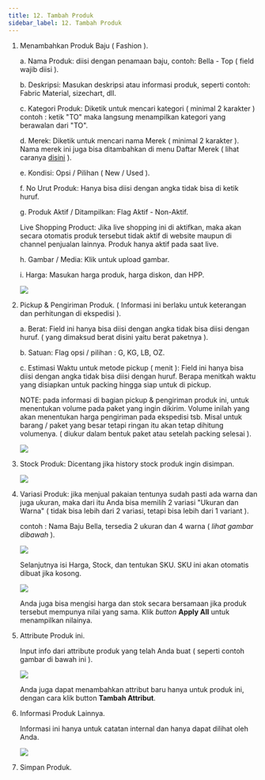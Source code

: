 ```yaml
---
title: 12. Tambah Produk
sidebar_label: 12. Tambah Produk
---
```

1. Menambahkan Produk Baju ( Fashion ).

   a. N﻿ama Produk: diisi dengan penamaan baju, contoh: Bella - Top ( field wajib diisi ).

   b. D﻿eskripsi: Masukan deskripsi atau informasi produk, seperti contoh: Fabric Material, sizechart, dll. 

   c. K﻿ategori Produk: Diketik untuk mencari kategori ( minimal 2 karakter ) contoh : ketik "TO" maka langsung menampilkan kategori yang berawalan dari "TO".

   d﻿. Merek: Diketik untuk mencari nama Merek ( minimal 2 karakter ). Nama merek ini juga bisa ditambahkan di menu Daftar Merek ( lihat caranya [disini](https://onee.netlify.app/dashboard/cara-menambahkan-daftar-merek) ).

   e. K﻿ondisi: Opsi / Pilihan ( New / Used ).

   f. N﻿o Urut Produk: Hanya bisa diisi dengan angka tidak bisa di ketik huruf.

   g. P﻿roduk Aktif / Ditampilkan: Flag Aktif - Non-Aktif.

      L﻿ive Shopping Product: Jika live shopping ini di aktifkan, maka akan secara otomatis produk tersebut tidak aktif di website maupun di channel penjualan lainnya. Produk hanya aktif pada saat live.

   h﻿. Gambar / Media: Klik untuk upload gambar.

   i﻿. Harga: Masukan harga produk, harga diskon, dan HPP.

   ![](/img/12.-tambah-produk-input-nama.png)
2. P﻿ickup & Pengiriman Produk. ( Informasi ini berlaku untuk keterangan dan perhitungan di ekspedisi ). 

   a﻿. Berat: Field ini hanya bisa diisi dengan angka tidak bisa diisi dengan huruf. ( yang dimaksud berat disini yaitu berat paketnya ). 

   b﻿. Satuan: Flag opsi / pilihan : G, KG, LB, OZ.

   c﻿. Estimasi Waktu untuk metode pickup ( menit ): Field ini hanya bisa diisi dengan angka tidak bisa diisi dengan huruf. Berapa menitkah waktu yang disiapkan untuk packing hingga siap untuk di pickup. 

   N﻿OTE: pada informasi di bagian pickup & pengiriman produk ini, untuk menentukan volume pada paket yang ingin dikirim. Volume inilah yang akan menentukan harga pengiriman pada ekspedisi tsb. Misal untuk barang / paket yang besar tetapi ringan itu akan tetap dihitung volumenya. ( diukur dalam bentuk paket atau setelah packing selesai ).

   ![](/img/12.-section-pickup-pengiriman-barang.png)
3. S﻿tock Produk: Dicentang jika history stock produk ingin disimpan.

   ![](/img/12.-section-stock-produk-centang-.png)
4. V﻿ariasi Produk: jika menjual pakaian tentunya sudah pasti ada warna dan juga ukuran, maka dari itu Anda bisa memilih 2 variasi "Ukuran dan Warna" ( tidak bisa lebih dari 2 variasi, tetapi bisa lebih dari 1 variant ). 

   c﻿ontoh : Nama Baju Bella, tersedia 2 ukuran dan 4 warna ( *lihat gambar dibawah* ).

   ![](/img/12.-variasi-produk.png)

   S﻿elanjutnya isi Harga, Stock, dan tentukan SKU. SKU ini akan otomatis dibuat jika kosong.

   ![](/img/12.-section-pengisian-harga-dan-stock-pada-variasi-produk.png)

   A﻿nda juga bisa mengisi harga dan stok secara bersamaan jika produk tersebut mempunya nilai yang sama. Klik *button* **Apply All** untuk menampilkan nilainya.
5. A﻿ttribute Produk ini. 

   I﻿nput info dari attribute produk yang telah Anda buat ( seperti contoh gambar di bawah ini ).

   ![](/img/12.-section-input-attribute-produk-kategori-top-.png)

   A﻿nda juga dapat menambahkan attribut baru hanya untuk produk ini, dengan cara klik button **Tambah Attribut**.
6. I﻿nformasi Produk Lainnya.

   I﻿nformasi ini hanya untuk catatan internal dan hanya dapat dilihat oleh Anda.

   ![](/img/12.-section-informasi-produk-lainnya.png)
7. S﻿impan Produk.